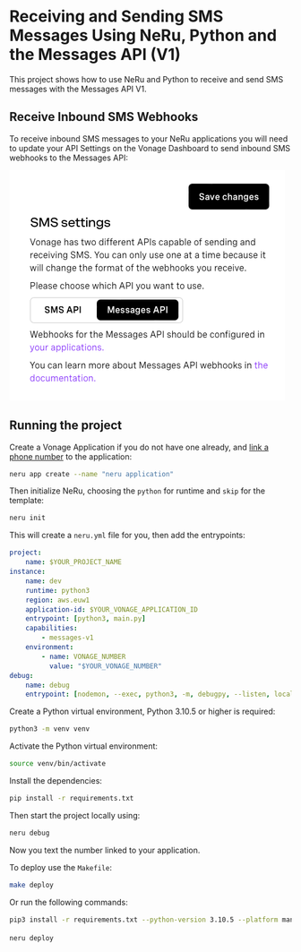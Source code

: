 # Receiving and Sending SMS Messages Using NeRu, Python and the Messages API (V1)

This project shows how to use NeRu and Python to receive and send SMS messages with the Messages API V1.

## Receive Inbound SMS Webhooks

To receive inbound SMS messages to your NeRu applications you will need to update your API Settings on the Vonage Dashboard to send inbound SMS webhooks to the Messages API:

![API Settings SMS Webhook Toggle](sms-webhooks.png)


## Running the project

Create a Vonage Application if you do not have one already, and [link a phone number](https://dashboard.nexmo.com) to the application:

```sh
neru app create --name "neru application"  
```

Then initialize NeRu, choosing the `python` for runtime and `skip` for the template:

```sh
neru init
```

This will create a `neru.yml` file for you, then add the entrypoints:

```yml
project:
    name: $YOUR_PROJECT_NAME
instance:
    name: dev
    runtime: python3
    region: aws.euw1
    application-id: $YOUR_VONAGE_APPLICATION_ID
    entrypoint: [python3, main.py]
    capabilities:
        - messages-v1
    environment:
        - name: VONAGE_NUMBER
          value: "$YOUR_VONAGE_NUMBER"
debug:
    name: debug
    entrypoint: [nodemon, --exec, python3, -m, debugpy, --listen, localhost:9229, main.py]
```

Create a Python virtual environment, Python 3.10.5 or higher is required:

```sh
python3 -m venv venv
```

Activate the Python virtual environment:

```sh
source venv/bin/activate
```

Install the dependencies:

```sh
pip install -r requirements.txt
```

Then start the project locally using:

```sh
neru debug
```

Now you text the number linked to your application.

To deploy use the `Makefile`:

```sh
make deploy
```

Or run the following commands:

```sh
pip3 install -r requirements.txt --python-version 3.10.5 --platform manylinux2014_x86_64 --only-binary=:all: --target=./vendor

neru deploy
```
